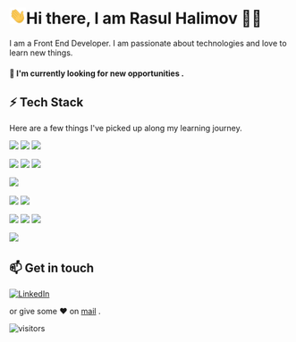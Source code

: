 # <img src="https://raw.githubusercontent.com/ABSphreak/ABSphreak/master/gifs/Hi.gif" width="30px">Hi there, I am Rasul Halimov 👨‍💻

I am a Front End Developer. I am passionate about technologies and love to learn new things.

#### 🔭 I'm currently looking for new opportunities .


## ⚡ Tech Stack

Here are a few things I've picked up along my learning journey.


  <img src="https://img.shields.io/badge/JavaScript-F7DF1E?style=for-the-badge&logo=javascript&logoColor=black"> <img src="https://img.shields.io/badge/TypeScript-007ACC?style=for-the-badge&logo=typescript&logoColor=white" > <img src="https://img.shields.io/badge/-Python-000?style=for-the-badge&logo=python">
  

 <img src="https://img.shields.io/badge/Express.js-404D59?style=for-the-badge" > <img src="https://img.shields.io/badge/Node.js-43853D?style=for-the-badge&logo=node.js&logoColor=white" > <img src="https://img.shields.io/badge/-VueJS-35495e?style=for-the-badge&logo=vue.js" >
  

<img src="https://img.shields.io/badge/MongoDB-4EA94B?style=for-the-badge&logo=mongodb&logoColor=white" >

 <img src="https://img.shields.io/badge/git%20-%23F05033.svg?&style=for-the-badge&logo=git&logoColor=white">  <img src="https://img.shields.io/badge/github%20-%23121011.svg?&style=for-the-badge&logo=github&logoColor=white"> 
 
 <img src="https://img.shields.io/badge/HTML5-E34F26?style=for-the-badge&logo=html5&logoColor=white"> <img src="https://img.shields.io/badge/CSS-239120?&style=for-the-badge&logo=css3&logoColor=white"> <img src="https://img.shields.io/badge/-sass-222?style=for-the-badge&logo=sass">
 
 
 <img src="https://img.shields.io/badge/docker%20-%230db7ed.svg?&style=for-the-badge&logo=docker&logoColor=white" >
 
## 📫 Get in touch
[![LinkedIn](https://img.shields.io/badge/Telegram-404D59?style=for-the-badge&logo=telegram)](https://t.me/rasool404)


 or give some ♥ on [mail](mailto:rasuljonhalimov47@gmail.com) .



![visitors](https://visitor-badge.glitch.me/badge?page_id=rasool404/rasool404)

